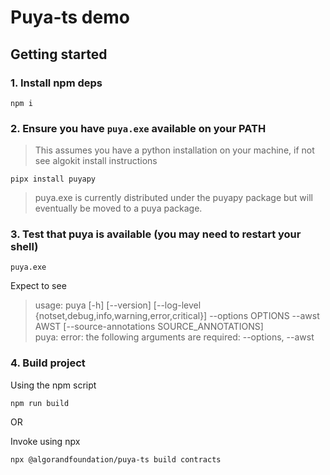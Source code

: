 # Puya-ts demo

## Getting started

### 1. Install npm deps

```shell
npm i
```

### 2. Ensure you have `puya.exe` available on your PATH

> This assumes you have a python installation on your machine, if not see algokit install instructions

```shell
pipx install puyapy
```

> puya.exe is currently distributed under the puyapy package but will eventually be moved to a puya package. 

### 3. Test that puya is available (you may need to restart your shell)

```shell
puya.exe
```

Expect to see

> usage: puya [-h] [--version] [--log-level {notset,debug,info,warning,error,critical}] --options OPTIONS --awst AWST [--source-annotations SOURCE_ANNOTATIONS]  
> puya: error: the following arguments are required: --options, --awst

### 4. Build project

Using the npm script 

```shell
npm run build
```

OR

Invoke using npx

```shell
npx @algorandfoundation/puya-ts build contracts
```

